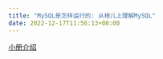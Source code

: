 ```yaml
---
title: "MySQL是怎样运行的: 从根儿上理解MySQL"
date: 2022-12-17T11:56:13+08:00
---
```


[小册介绍](https://juejin.cn/book/6844733769996304392)